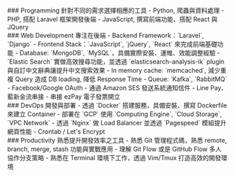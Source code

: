 <div class="skill" markdown="1">
### Programming
針對不同的需求選擇相應的工具
- Python, 爬蟲與資料處理
- PHP, 搭配 Laravel 框架開發後端
- JavaScript, 撰寫前端功能、搭配 React 與 JQuery
</div>

<div class="skill" markdown="1">
### Web Development
專注在後端
- Backend Framework：`Laravel`, `Django`
- Frontend Stack：`JavaScript`, `jQuery`, `React` 來完成前端基礎功能
- Database: `MongoDB`, `MySQL`，具備實際安裝、運帷、效能調整經驗
- `Elastic Search` 實做高效搜尋功能，並透過 `elasticsearch-analysis-ik` plugin 與自訂中文辭典讓提升中文搜索效果
- In memory cache: `memcached`, 減少重複 Query 造成 DB loading, 降低 Response Time
- Queue: `Kafka`, `RabbitMQ`
- Facebook/Google OAuth
- 通過 Amazon SES 發送系統通知信件
- Line Pay、藍新金流串接
- 串接 ezPay 電子發票開立
</div>

<div class="skill" markdown="1">
### DevOps
開發與部署
- 透過 `Docker` 搭建服務，具備安裝、撰寫 Dockerfile 來建立 Container
- 部署在 `GCP` 使用 `Computing Engine`, `Cloud Storage`, `VPC Network`
- 透過 `Nginx` 做 Load Balancer 並透過 `Pagespeed` 模組提升網頁性能
- Crontab / Let's Encrypt
</div>


<div class="skill" markdown="1">
### Productivity
熟悉提升開發效率之工具
- 熟悉 Git 管理程式碼，熟悉 remote, branch, merge, stash 功能與實戰應用
- 理解 Git Flow 或是 GitHub Flow 多人協作分支策略
- 熟悉在 Terminal 環境下工作，透過 Vim/Tmux 打造高效的開發環境
</div>
